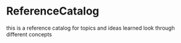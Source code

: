 # ReferenceCatalog




this is a reference catalog for topics and ideas learned
look through different concepts





